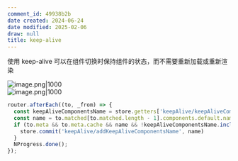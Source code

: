 ```yaml
---
comment_id: 49938b2b
date created: 2024-06-24
date modified: 2025-02-06
draw: null
title: keep-alive
---
```

使用 keep-alive 可以在组件切换时保持组件的状态，而不需要重新加载或重新渲染

![image.png|1000](https://imagehosting4picgo.oss-cn-beijing.aliyuncs.com/imagehosting/fix-dir%2Fpicgo%2Fpicgo-clipboard-images%2F2024%2F06%2F24%2F22-29-34-ca5f616bed31a9f48c106d7b8bdb68cf-20240624222934-1b92e6.png)  
![image.png|1000](https://imagehosting4picgo.oss-cn-beijing.aliyuncs.com/imagehosting/fix-dir%2Fpicgo%2Fpicgo-clipboard-images%2F2024%2F06%2F24%2F22-30-00-fc28a54677421af1fc39b0ca6a5cc042-20240624222958-27fc55.png)

```js
router.afterEach((to, _from) => {  
  const keepAliveComponentsName = store.getters['keepAlive/keepAliveComponentsName'] || []  
  const name = to.matched[to.matched.length - 1].components.default.name  
  if (to.meta && to.meta.cache && name && !keepAliveComponentsName.includes(name)) {  
    store.commit('keepAlive/addKeepAliveComponentsName', name)  
  }  
  NProgress.done();  
});
```
